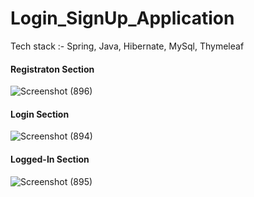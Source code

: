 # Login_SignUp_Application

Tech stack :- Spring, Java, Hibernate, MySql, Thymeleaf<br>

#### Registraton Section
![Screenshot (896)](https://user-images.githubusercontent.com/101393436/205814077-91d9aa01-971d-4fea-b8b1-b490e66f6d03.png)

#### Login Section
![Screenshot (894)](https://user-images.githubusercontent.com/101393436/205814217-4b55b41c-4057-425d-8b6f-838d9e4a06b9.png)

#### Logged-In Section
![Screenshot (895)](https://user-images.githubusercontent.com/101393436/205814314-9f4fccb2-cebe-41ce-81c8-99859606f8cc.png)
